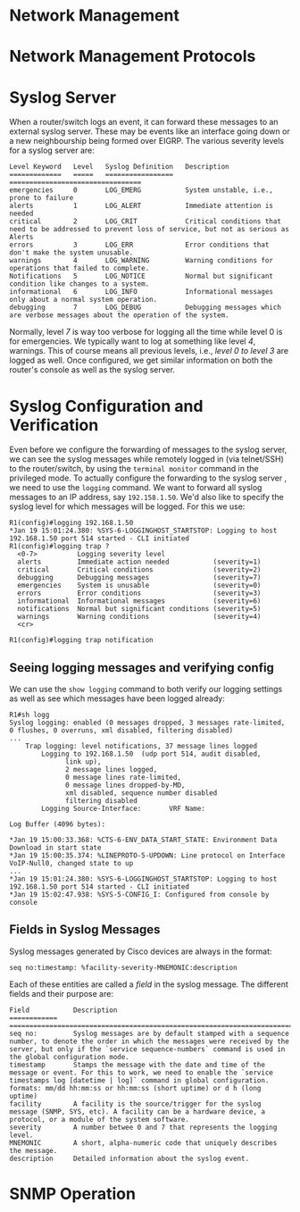 # Network Management
# Network Management Protocols
# Syslog Server
When a router/switch logs an event, it can forward these messages to an external syslog server. These may be events like an interface going down or a new neighbourship being formed over EIGRP. The various severity levels for a syslog server are:
```
Level Keyword   Level   Syslog Definition   Description                                 
=============   =====   =================   =================================           
emergencies     0       LOG_EMERG           System unstable, i.e., prone to failure     
alerts          1       LOG_ALERT           Immediate attention is needed
critical        2       LOG_CRIT            Critical conditions that need to be addressed to prevent loss of service, but not as serious as Alerts
errors          3       LOG_ERR             Error conditions that don't make the system unusable.                    
warnings        4       LOG_WARNING         Warning conditions for operations that failed to complete.                 
Notifications   5       LOG_NOTICE          Normal but significant condition like changes to a system.   
informational   6       LOG_INFO            Informational messages only about a normal system operation.        
debugging       7       LOG_DEBUG           Debugging messages which are verbose messages about the operation of the system.                  
```

Normally, level _7_ is way too verbose for logging all the time while level 0 is for emergencies. We typically want to log at something like level _4_, warnings. This of course means all previous levels, i.e., _level 0 to level 3_ are logged as well. Once configured, we get similar information on both the router's console as well as the syslog server.

# Syslog Configuration and Verification
Even before we configure the forwarding of messages to the syslog server, we can see the syslog messages while remotely logged in (via telnet/SSH) to the router/switch, by using the `terminal monitor` command in the privileged mode. To actually configure the forwarding to the syslog server , we need to use the `logging` command. We want to forward all syslog messages to an IP address, say `192.158.1.50`. We'd also like to specify the syslog level for which messages will be logged. For this we use:
```
R1(config)#logging 192.168.1.50
*Jan 19 15:01:24.380: %SYS-6-LOGGINGHOST_STARTSTOP: Logging to host 192.168.1.50 port 514 started - CLI initiated
R1(config)#logging trap ?
  <0-7>          Logging severity level
  alerts         Immediate action needed           (severity=1)
  critical       Critical conditions               (severity=2)
  debugging      Debugging messages                (severity=7)
  emergencies    System is unusable                (severity=0)
  errors         Error conditions                  (severity=3)
  informational  Informational messages            (severity=6)
  notifications  Normal but significant conditions (severity=5)
  warnings       Warning conditions                (severity=4)
  <cr>

R1(config)#logging trap notification
```

## Seeing logging messages and verifying config
We can use the `show logging` command to both verify our logging settings as well as see which messages have been logged already:
```
R1#sh logg
Syslog logging: enabled (0 messages dropped, 3 messages rate-limited, 0 flushes, 0 overruns, xml disabled, filtering disabled)
...
    Trap logging: level notifications, 37 message lines logged
        Logging to 192.168.1.50  (udp port 514, audit disabled,
              link up),
              2 message lines logged,
              0 message lines rate-limited,
              0 message lines dropped-by-MD,
              xml disabled, sequence number disabled
              filtering disabled
        Logging Source-Interface:       VRF Name:

Log Buffer (4096 bytes):

*Jan 19 15:00:33.368: %CTS-6-ENV_DATA_START_STATE: Environment Data Download in start state
*Jan 19 15:00:35.374: %LINEPROTO-5-UPDOWN: Line protocol on Interface VoIP-Null0, changed state to up
...
*Jan 19 15:01:24.380: %SYS-6-LOGGINGHOST_STARTSTOP: Logging to host 192.168.1.50 port 514 started - CLI initiated
*Jan 19 15:02:47.938: %SYS-5-CONFIG_I: Configured from console by console
```

## Fields in Syslog Messages
Syslog messages generated by Cisco devices are always in the format:
```
seq no:timestamp: %facility-severity-MNEMONIC:description
```

Each of these entities are called a _field_ in the syslog message. The different fields and their purpose are:
```
Field           Description
============    =============================================================================================================
seq no:         Syslog messages are by default stamped with a sequence number, to denote the order in which the messages were received by the server, but only if the `service sequence-numbers` command is used in the global configuration mode.
timestamp       Stamps the message with the date and time of the message or event. For this to work, we need to enable the `service timestamps log [datetime | log]` command in global configuration. formats: mm/dd hh:mm:ss or hh:mm:ss (short uptime) or d h (long uptime)
facility        A facility is the source/trigger for the syslog message (SNMP, SYS, etc). A facility can be a hardware device, a protocol, or a module of the system software.
severity        A number betwee 0 and 7 that represents the logging level.
MNEMONIC        A short, alpha-numeric code that uniquely describes the message.
description     Detailed information about the syslog event.
```

# SNMP Operation
